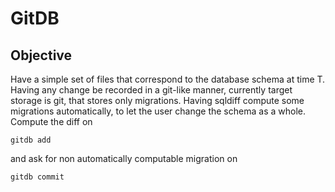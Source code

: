GitDB
=====

Objective
---------

Have a simple set of files that correspond to the database schema at time T.
Having any change be recorded in a git-like manner, currently target storage is git, that stores only migrations.
Having sqldiff compute some migrations automatically, to let the user change the schema as a whole.
Compute the diff on

```
gitdb add
```

and ask for non automatically computable migration on

```
gitdb commit
```
